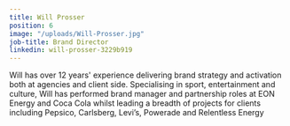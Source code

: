 ```yaml
---
title: Will Prosser
position: 6
image: "/uploads/Will-Prosser.jpg"
job-title: Brand Director
linkedin: will-prosser-3229b919
---
```


Will has over 12 years' experience delivering brand strategy and activation both at agencies and client side. Specialising in sport, entertainment and culture, Will has performed brand manager and partnership roles at EON Energy and Coca Cola whilst leading a breadth of projects for clients including Pepsico, Carlsberg, Levi’s, Powerade and Relentless Energy
